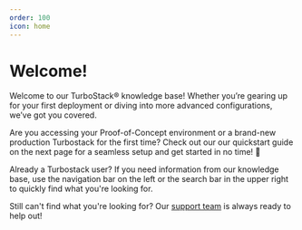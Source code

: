 ```yaml
---
order: 100
icon: home
---
```

# Welcome!

Welcome to our TurboStack® knowledge base! Whether you’re gearing up for your first deployment or diving into more advanced configurations, we’ve got you covered. 

Are you accessing your Proof-of-Concept environment or a brand-new production Turbostack for the first time? Check out our our quickstart guide on the next page for a seamless setup and get started in no time! 🚀

Already a Turbostack user? If you need information from our knowledge base, use the navigation bar on the left or the search bar in the upper right to quickly find what you're looking for.

Still can't find what you're looking for? Our [support team](https://docs.turbostack.app/support/standard_support "support team") is always ready to help out! 